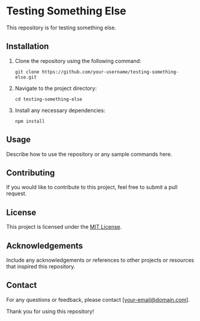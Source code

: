 # Testing Something Else

This repository is for testing something else. 

## Installation

1. Clone the repository using the following command:
   ```
   git clone https://github.com/your-username/testing-something-else.git
   ```

2. Navigate to the project directory:
   ```
   cd testing-something-else
   ```

3. Install any necessary dependencies:
   ```
   npm install
   ```

## Usage

Describe how to use the repository or any sample commands here.

## Contributing

If you would like to contribute to this project, feel free to submit a pull request.

## License

This project is licensed under the [MIT License](LICENSE).

## Acknowledgements

Include any acknowledgements or references to other projects or resources that inspired this repository.

## Contact

For any questions or feedback, please contact [your-email@domain.com].

Thank you for using this repository!
